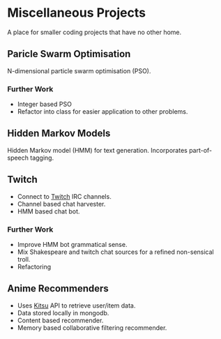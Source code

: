 # Miscellaneous Projects
A place for smaller coding projects that have no other home.



## Paricle Swarm Optimisation
N-dimensional particle swarm optimisation (PSO).

### Further Work
- Integer based PSO
- Refactor into class for easier application to other problems.



## Hidden Markov Models
Hidden Markov model (HMM) for text generation. Incorporates part-of-speech tagging.



## Twitch
- Connect to [Twitch][twitch] IRC channels.
- Channel based chat harvester.
- HMM based chat bot.

### Further Work
- Improve HMM bot grammatical sense.
- Mix Shakespeare and twitch chat sources for a refined non-sensical troll.
- Refactoring



## Anime Recommenders
- Uses [Kitsu][kitsu] API to retrieve user/item data.
- Data stored locally in mongodb.
- Content based recommender.
- Memory based collaborative filtering recommender.



[twitch]: twitch.tv
[kitsu]: kitsu.io
